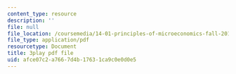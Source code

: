 ```yaml
---
content_type: resource
description: ''
file: null
file_location: /coursemedia/14-01-principles-of-microeconomics-fall-2018/afce07c2a7667d4b17631ca9c0e0d0e5_hm5zqBPsRJM.pdf
file_type: application/pdf
resourcetype: Document
title: 3play pdf file
uid: afce07c2-a766-7d4b-1763-1ca9c0e0d0e5
---
```

